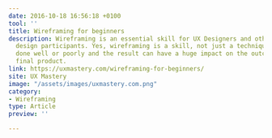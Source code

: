 ```yaml
---
date: 2016-10-18 16:56:18 +0100
tool: ''
title: Wireframing for beginners
description: Wireframing is an essential skill for UX Designers and other experience
  design participants. Yes, wireframing is a skill, not just a technique. It can be
  done well or poorly and the result can have a huge impact on the outcome of the
  final product.
link: https://uxmastery.com/wireframing-for-beginners/
site: UX Mastery
image: "/assets/images/uxmastery.com.png"
category:
- Wireframing
type: Article
preview: ''

---
```

